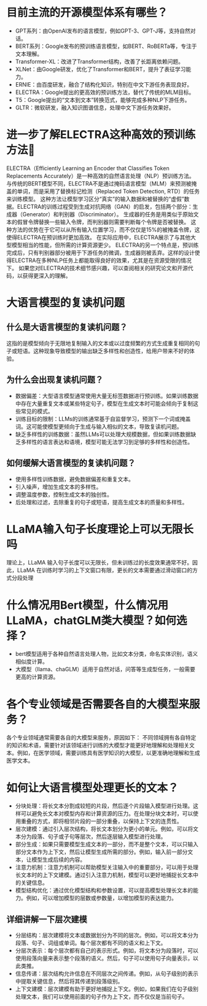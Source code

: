 # 目前主流的开源模型体系有哪些？
- GPT系列：由OpenAI发布的语言模型，例如GPT-3、GPT-J等，支持自然对话。
- BERT系列：Google发布的预训练语言模型，如BERT、RoBERTa等，专注于文本理解。
- Transformer-XL：改进了Transformer结构，改善了长距离依赖问题。
- XLNet：由Google研发，优化了Transformer和BERT，提升了表征学习能力。
- ERNIE：由百度研发，融合了结构化知识，特别在中文下游任务表现良好。
- ELECTRA：Google提出的更高效的预训练方法，替代了传统的MLM目标。
- T5：Google提出的“文本到文本”转换范式，能够完成多种NLP下游任务。
- GLTR：微软研发，融入知识图谱信息，处理中文下游任务效果好。

# 进一步了解ELECTRA这种高效的预训练方法🦁
ELECTRA（Efficiently Learning an Encoder that Classifies Token Replacements Accurately）是一种高效的自然语言处理（NLP）预训练方法。
与传统的BERT模型不同，ELECTRA不是通过掩码语言模型（MLM）来预测被掩盖的单词，而是采用了替换标记检测（Replaced Token Detection, RTD）的任务来训练模型。
这种方法让模型学习区分“真实”的输入数据和被替换的“虚假”数据。ELECTRA的训练过程受到生成对抗网络（GAN）的启发，包括两个部分：生成器（Generator）和判别器（Discriminator）。
生成器的任务是用类似于原始文本的假冒令牌替换一些输入令牌，而判别器则需要判断每个令牌是否被替换。
这种方法的优势在于它可以从所有输入位置学习，而不仅仅是15%的被掩盖令牌，这使得ELECTRA在预训练时更加高效。
在实际应用中，ELECTRA展示了与其他大型模型相当的性能，但所需的计算资源更少。
ELECTRA的另一个特点是，预训练完成后，只有判别器部分被用于下游任务的微调，生成器则被丢弃。这样的设计使得ELECTRA在多种NLP任务上都能取得良好的效果，尤其是在资源受限的情况下。
如果您对ELECTRA的技术细节感兴趣，可以查阅相关的研究论文和开源代码，以获得更深入的理解。

# 大语言模型的复读机问题
## 什么是大语言模型的复读机问题？
这指的是模型倾向于无限地复制输入的文本或以过度频繁的方式生成重复相同的句子或短语。这种现象导致模型的输出缺乏多样性和创造性，给用户带来不好的体验。
## 为什么会出现复读机问题？
- 数据偏差：大型语言模型通常使用大量无标签数据进行预训练。如果训练数据中存在大量重复文本或某些特定句子，模型在生成文本时可能会倾向于复制这些常见的模式。
- 训练目标的限制：LLMs的训练通常基于自监督学习，预测下一个词或掩盖词。这可能使模型更倾向于生成与输入相似的文本，导致复读机问题。
- 缺乏多样性的训练数据：虽然LLMs可以处理大规模数据，但如果训练数据缺乏多样性的语言表达和语境，模型可能无法学习到足够的多样性和创造性。
## 如何缓解大语言模型的复读机问题？
- 使用多样性训练数据，避免数据偏差和重复文本。
- 引入噪声，增加生成文本的多样性。
- 调整温度参数，控制生成文本的独创性。
- 后处理和过滤，去除重复的句子或短语，提高生成文本的质量和多样性。

# LLaMA输入句子长度理论上可以无限长吗
理论上，LLaMA 输入句子长度可以无限长，但未训练过的长度效果通常不好。因此，LLaMA 在训练时学习的上下文窗口有限，更长的文本需要通过滑动窗口的方式分段处理

# 什么情况用Bert模型，什么情况用LLaMA，chatGLM类大模型？如何选择？
- bert模型适用于各种自然语言处理人物，比如文本分类，命名实体识别，语义相似度计算。
- 大模型（llama、chaGLM）适用于自然对话，问答等生成型任务，一般需要更高的计算资源。

# 各个专业领域是否需要各自的大模型来服务？
各个专业领域通常需要各自的大模型来服务，原因如下：
不同领域拥有各自特定的知识和术语，需要针对该领域进行训练的大模型才能更好地理解和处理相关文本。例如，在医学领域，需要训练具有医学知识的大模型，以更准确地理解和生成医学文本。

# 如何让大语言模型处理更长的文本？
- 分块处理：将长文本分割成较短的片段，然后逐个片段输入模型进行处理。这样可以避免长文本对模型内存和计算资源的压力。在处理分块文本时，可以使用重叠的方式，即将相邻片段的一部分重叠，以保持上下文的连贯性。
- 层次建模：通过引入层次结构，将长文本划分为更小的单元。例如，可以将文本分为段落、句子或子句等层次，然后逐层输入模型进行处理。
- 部分生成：如果只需要模型生成文本的一部分，而不是整个文本，可以只输入部分文本作为上下文，然后让模型生成所需的部分。例如，输入前一部分文本，让模型生成后续的内容。
- 注意力机制：注意力机制可以帮助模型关注输入中的重要部分，可以用于处理长文本时的上下文建模。通过引入注意力机制，模型可以更好地捕捉长文本中的关键信息。
- 模型结构优化：通过优化模型结构和参数设置，可以提高模型处理长文本的能力。例如，可以增加模型的层数或参数量，以增加模型的表达能力。
## 详细讲解一下层次建模
- 分层结构：层次建模将文本或数据划分为不同的层次。例如，可以将文本分为段落、句子、词组或单词。每个层次都有不同的语义和上下文。
- 分层次表示：每个层次都有自己的表示形式。例如，将文本分为段落时，可以使用段落向量来表示整个段落的语义。然后，句子可以使用句子向量表示，以此类推。
- 信息传递：层次结构允许信息在不同层次之间传递。例如，从句子级别的表示中提取关键信息，然后将其传递到段落级别。
- 上下文建模：层次建模有助于更好地捕捉上下文。例如，如果我们在句子级别处理文本，我们可以使用前面的句子作为上下文，而不仅仅是当前句子。
